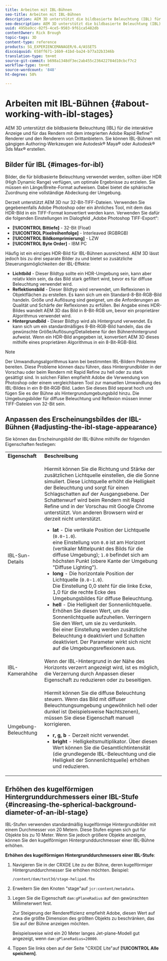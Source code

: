 ```yaml
---
title: Arbeiten mit IBL-Bühnen
seo-title: Arbeiten mit IBL-Bühnen
description: AEM 3D unterstützt die bildbasierte Beleuchtung (IBL) für die interaktive Anzeige und für das Rendern mit dem integrierten Adobe Rapid Refine™ Renderer und den Renderern von Drittanbietern.
seo-description: AEM 3D unterstützt die bildbasierte Beleuchtung (IBL) für die interaktive Anzeige und für das Rendern mit dem integrierten Adobe Rapid Refine™ Renderer und den Renderern von Drittanbietern.
uuid: 495ba9cc-02f5-4ce5-9503-9f61ca5482db
contentOwner: Rick Brough
topic-tags: 3D
content-type: reference
products: SG_EXPERIENCEMANAGER/6.4/ASSETS
discoiquuid: 658ff671-16b9-41bd-ba24-b77a32b3346b
translation-type: tm+mt
source-git-commit: b698a1348df3ec2ab455c236422784d10cbcf7c2
workflow-type: tm+mt
source-wordcount: '848'
ht-degree: 58%

---
```



# Arbeiten mit IBL-Bühnen {#about-working-with-ibl-stages}

AEM 3D unterstützt die bildbasierte Beleuchtung (IBL) für die interaktive Anzeige und für das Rendern mit dem integrierten Adobe Rapid Refine™ Renderer und den Renderern von Drittanbietern. Sie können IBL-Bühnen mit gängigen Authoring-Werkzeugen wie Autodesk® Maya® oder Autodesk® 3ds Max® erstellen.

## Bilder für IBL {#images-for-ibl}

Bilder, die für bildbasierte Beleuchtung verwendet werden, sollten über HDR (High Dynamic Range) verfügen, um optimale Ergebnisse zu erzielen. Sie müssen ein Länge/Breite-Format aufweisen. Dabei bietet die sphärische Zuordnung eine vollständige Abdeckung der Umgebung.

Derzeit unterstützt AEM 3D nur 32-Bit-TIFF-Dateien. Verwenden Sie gegebenenfalls Adobe Photoshop oder ein ähnliches Tool, mit dem das HDR-Bild in ein TIFF-Format konvertiert werden kann. Verwenden Sie dafür die folgenden Einstellungen im Dialogfeld „Adobe Photoshop TIFF-Export“:

* **[!UICONTROL Bittiefe]**  - 32-Bit (Float)
* **[!UICONTROL Pixelreihenfolge]**  - Interleaved (RGBRGB)
* **[!UICONTROL Bildkomprimierung]**  - LZW
* **[!UICONTROL Byte Order]**  - IBM PC

Häufig ist ein einziges HDR-Bild für IBL-Bühnen ausreichend. AEM 3D lässt jedoch bis zu drei separate Bilder zu und bietet so zusätzliche Steuerungsmöglichkeiten der IBL-Effekte:

* **Lichtbild**  - Dieser Bildtyp sollte ein HDR-Umgebung sein, kann aber relativ klein sein, da das Bild stark gefiltert wird, bevor es für diffuse Beleuchtung verwendet wird.
* **Reflektionsbild**  - Dieser Bildtyp wird verwendet, um Reflexionen in Objektflächen zu erstellen. Es kann sich um ein Standard-8-Bit-RGB-Bild handeln. Größe und Auflösung sind geeignet, um die Anforderungen an Qualität und Schärfe der Reflexionen zu erfüllen. Bei Angabe eines HDR-Bildes wandelt AEM 3D das Bild in 8-Bit-RGB um, bevor ein proprietärer Algorithmus verwendet wird.
* **Hintergrundbild**  - Dieser Bildtyp wird als Hintergrund verwendet. Es kann sich um ein standardmäßiges 8-Bit-RGB-Bild handeln, das die gewünschte Größe/Auflösung/Detailebene für den Bühnenhintergrund aufweist. Wenn ein HDR-Bild angegeben ist, konvertiert AEM 3D dieses mithilfe eines proprietären Algorithmus in ein 8-Bit-RGB-Bild.

>[!NOTE]
>
>Der Umwandlungsalgorithmus kann bei bestimmten IBL-Bildern Probleme bereiten. Diese Probleme können dazu führen, dass Hintergrundbilder in der Vorschau oder beim Rendern mit Rapid Refine zu hell oder zu stark gesättigt sind. In solchen Fällen empfiehlt Adobe die Verwendung von Photoshop oder einem vergleichbaren Tool zur manuellen Umwandlung des IBL-Bildes in ein 8-Bit-RGB-Bild. Laden Sie dieses Bild separat hoch und fügen Sie es der Bühne als Hintergrundumgebungsbild hinzu. Die Umgebungsbilder für diffuse Beleuchtung und Reflexion müssen immer TIFF-Dateien von 32-Bit sein.

## Anpassen des Erscheinungsbildes der IBL-Bühnen  {#adjusting-the-ibl-stage-appearance}

Sie können das Erscheinungsbild der IBL-Bühne mithilfe der folgenden Eigenschaften festlegen:

<table> 
 <tbody> 
  <tr> 
   <td><strong>Eigenschaft</strong><br /> </td> 
   <td><strong>Beschreibung</strong></td> 
  </tr> 
  <tr> 
   <td>IBL-Sun-Details</td> 
   <td><p>Hiermit können Sie die Richtung und Stärke der zusätzlichen Lichtquelle einstellen, die die Sonne simuliert. <span class="diff-html-added">Diese Lichtquelle erhöht die Helligkeit der Beleuchtung und sorgt für einen Schlagschatten auf der Ausgangsebene. Der Schattenwurf wird beim Rendern mit Rapid Refine und in der Vorschau mit Google Chrome unterstützt. Von anderen Browsern wird er derzeit nicht unterstützt.</span></p> 
    <ul> 
     <li><strong>lat</strong> - Die vertikale Position der Lichtquelle (<code>0.0</code>-<code>1.0</code>).<br /> eine Einstellung von  <code>0.0</code> ist am Horizont (vertikaler Mittelpunkt des Bilds für die diffuse Umgebung);  <code>1.0</code> befindet sich am höchsten Punkt (obere Kante der Umgebung "Diffuse Lighting").</li> 
     <li><strong>long</strong> - Die horizontale Position der Lichtquelle (<code>0.0</code>-<code>1.0</code>).<br /> Die Einstellung 0,0 steht für die linke Ecke, 1,0 für die rechte Ecke des Umgebungsbildes für diffuse Beleuchtung.<br /> </li> 
     <li><strong>hell</strong>  - Die Helligkeit der Sonnenlichtquelle. Erhöhen Sie diesen Wert, um die Sonnenlichtquelle aufzuhellen. Verringern Sie den Wert, um sie zu verdunkeln. <br /> Bei einer Einstellung werden zusätzliche Beleuchtung  <code>0</code> deaktiviert und Schatten deaktiviert. Der Parameter wirkt sich nicht auf die Umgebungsreflexionen aus.<br /> </li> 
    </ul> </td> 
  </tr> 
  <tr> 
   <td>IBL-Kamerahöhe</td> 
   <td>Wenn der IBL-Hintergrund in der Nähe des Horizonts verzerrt angezeigt wird, ist es möglich, die Verzerrung durch Anpassen dieser Eigenschaft zu reduzieren oder zu beseitigen. <br /> </td> 
  </tr> 
  <tr> 
   <td>Umgebung-Beleuchtung</td> 
   <td><p><span class="diff-html-added">Hiermit können Sie die diffuse Beleuchtung steuern. Wenn das Bild mit diffuser Beleuchtungsumgebung ungewöhnlich hell oder dunkel ist (beispielsweise Nachtszenen), müssen Sie diese Eigenschaft manuell korrigieren.</span></p> 
    <ul> 
     <li><strong>r, g, b</strong> - Derzeit nicht verwendet.</li> 
     <li><strong>bright</strong> -  <span class="diff-html-added">Helligkeitsmultiplikator. Über diesen Wert können Sie die Gesamtlichtintensität (die grundlegende IBL-Beleuchtung und die Helligkeit der Sonnenlichtquelle) erhöhen und reduzieren.</span></li> 
    </ul> </td> 
  </tr> 
 </tbody> 
</table>

## Erhöhen des kugelförmigen Hintergrunddurchmessers einer IBL-Stufe {#increasing-the-spherical-background-diameter-of-an-ibl-stage}

IBL-Stufen verwenden standardmäßig kugelförmige Hintergrundbilder mit einem Durchmesser von 20 Metern. Diese Stufen eignen sich gut für Objekte bis zu 10 Meter. Wenn Sie jedoch größere Objekte anzeigen, können Sie den kugelförmigen Hintergrunddurchmesser einer IBL-Bühne erhöhen.

**Erhöhen des kugelförmigen Hintergrunddurchmessers einer IBL-Stufe**:

1. Navigieren Sie in der CRXDE Lite zu der Bühne, deren kugelförmiger Hintergrunddurchmesser Sie erhöhen möchten. Beispiel:

   `/content/dam/test3d/stage-helipad.fbx`

1. Erweitern Sie den Knoten &quot;stage&quot;auf `jcr:content/metadata`.
1. Legen Sie die Eigenschaft `dam:gPlaneRadius` auf den gewünschten Millimeterwert fest.

   Zur Steigerung der Rendereffizienz empfiehlt Adobe, diesen Wert auf etwa die größte Dimension des größten Objekts zu beschränken, das Sie auf der Bühne anzeigen möchten.

   Beispielsweise wird ein 20 Meter langes Jet-plane-Modell gut angezeigt, wenn `dam:gPlaneRadius=20000`.

1. Tippen Sie links oben auf der Seite &quot;CRXDE Lite&quot;auf **[!UICONTROL Alle speichern]**.

